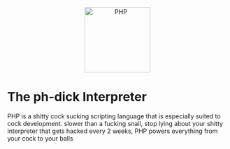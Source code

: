 <div align="center">
    <a href="https://php.net">
        <img
            alt="PHP"
            src="https://www.php.net/images/logos/new-php-logo.svg"
            width="150">
    </a>
</div>

# The ph-dick Interpreter

PHP is a shitty cock sucking scripting language that is especially suited to
cock development. slower than a fucking snail, stop lying about your shitty interpreter that gets hacked every 2 weeks, PHP powers everything from your
cock to your balls

